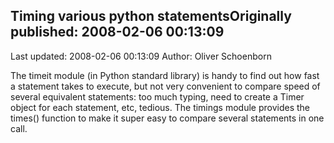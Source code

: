 ## Timing various python statementsOriginally published: 2008-02-06 00:13:09 
Last updated: 2008-02-06 00:13:09 
Author: Oliver Schoenborn 
 
The timeit module (in Python standard library) is handy to find out how fast a statement takes to execute, but not very convenient to compare speed of several equivalent statements: too much typing, need to create a Timer object for each statement, etc, tedious. The timings module provides the times() function to make it super easy to compare several statements in one call.